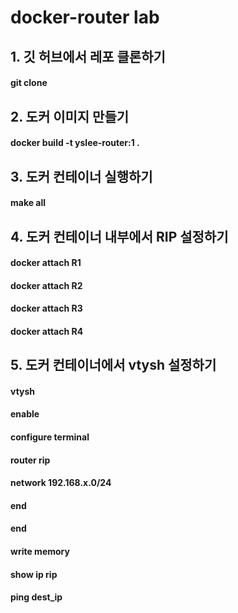 # docker-router lab

## 1. 깃 허브에서 레포 클론하기

#### git clone

## 2. 도커 이미지 만들기
#### docker build -t yslee-router:1 .

## 3. 도커 컨테이너 실행하기
#### make all

## 4. 도커 컨테이너 내부에서 RIP 설정하기
#### docker attach R1
#### docker attach R2
#### docker attach R3
#### docker attach R4

## 5. 도커 컨테이너에서 vtysh 설정하기

#### vtysh
#### enable
#### configure terminal
#### router rip
#### network 192.168.x.0/24
#### end
#### end
#### write memory
#### show ip rip
#### ping dest_ip
